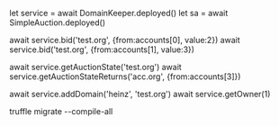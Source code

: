 let service = await DomainKeeper.deployed()
let sa = await SimpleAuction.deployed()

await service.bid('test.org', {from:accounts[0], value:2})
await service.bid('test.org', {from:accounts[1], value:3})


await service.getAuctionState('test.org')
await service.getAuctionStateReturns('acc.org', {from:accounts[3]})

await service.addDomain('heinz', 'test.org')
await service.getOwner(1)


truffle migrate --compile-all